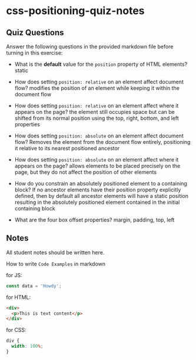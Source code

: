 # css-positioning-quiz-notes

## Quiz Questions

Answer the following questions in the provided markdown file before turning in this exercise:

- What is the **default** value for the `position` property of HTML elements?
  static

- How does setting `position: relative` on an element affect document flow?
  modifies the position of an element while keeping it within the document flow

- How does setting `position: relative` on an element affect where it appears on the page?
  the element still occupies space but can be shifted from its normal position using the top, right, bottom, and left properties

- How does setting `position: absolute` on an element affect document flow?
  Removes the element from the document flow entirely, positioning it relative to its nearest positioned ancestor

- How does setting `position: absolute` on an element affect where it appears on the page?
  allows elements to be placed precisely on the page, but they do not affect the position of other elements

- How do you constrain an absolutely positioned element to a containing block?
  If no ancestor elements have their position property explicitly defined, then by default all ancestor elements will have a static position resulting in the absolutely positioned element contained in the initial containing block

- What are the four box offset properties?
  margin, padding, top, left

## Notes

All student notes should be written here.

How to write `Code Examples` in markdown

for JS:

```javascript
const data = 'Howdy';
```

for HTML:

```html
<div>
  <p>This is text content</p>
</div>
```

for CSS:

```css
div {
  width: 100%;
}
```
